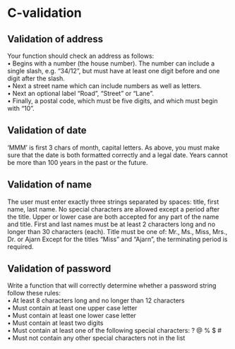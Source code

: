 # C-validation

<h2><b>Validation of address</b></h2>

Your function should check an address as follows:<br>
• Begins with a number (the house number). The number can include a single slash, e.g. “34/12”, but must have at least one digit before and one digit after the slash.<br>
• Next a street name which can include numbers as well as letters.<br>
• Next an optional label “Road”, “Street” or “Lane”.<br>
• Finally, a postal code, which must be five digits, and which must begin with “10”.<br>

<h2><b>Validation of date</b></h2>

‘MMM’ is first 3 chars of month, capital letters. As above, you must make sure that the date is both formatted correctly and a legal date. Years cannot be more than 100 years in the past or the future.<br>

<h2><b>Validation of name</b></h2>

The user must enter exactly three strings separated by spaces: title, first name, last name. No special characters are allowed except a period after the title. Upper or lower case are both accepted for any part of the name and title. First and last names must be at least 2 characters long and no longer than 30 characters (each). Title must be one of: Mr., Ms., Miss, Mrs., Dr. or Ajarn Except for the titles “Miss” and “Ajarn”, the terminating period is required.<br>

<h2><b>Validation of password</b></h2>

Write a function that will correctly determine whether a password string follow these rules:<br>
• At least 8 characters long and no longer than 12 characters<br>
• Must contain at least one upper case letter<br>
• Must contain at least one lower case letter<br>
• Must contain at least two digits<br>
• Must contain at least one of the following special characters: ? @ % $ #<br>
• Must not contain any other special characters not in the list<br>
